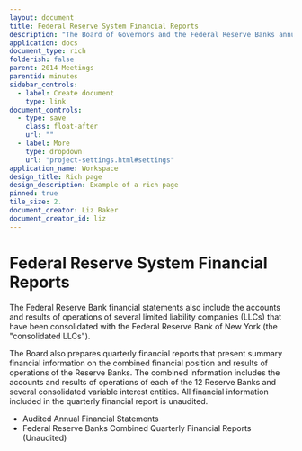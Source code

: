 ```yaml
---
layout: document
title: Federal Reserve System Financial Reports
description: "The Board of Governors and the Federal Reserve Banks annually prepare and release audited financial statements reflecting balances (as of December 31) and income and expenses for the year then ended. "
application: docs
document_type: rich
folderish: false
parent: 2014 Meetings
parentid: minutes
sidebar_controls:
  - label: Create document
    type: link
document_controls:
  - type: save
    class: float-after
    url: ""
  - label: More
    type: dropdown
    url: "project-settings.html#settings"
application_name: Workspace
design_title: Rich page
design_description: Example of a rich page
pinned: true
tile_size: 2.
document_creator: Liz Baker
document_creator_id: liz
---
```


# Federal Reserve System Financial Reports

The Federal Reserve Bank financial statements also include the accounts and results of operations of several limited liability companies (LLCs) that have been consolidated with the Federal Reserve Bank of New York (the "consolidated LLCs").

The Board also prepares quarterly financial reports that present summary financial information on the combined financial position and results of operations of the Reserve Banks. The combined information includes the accounts and results of operations of each of the 12 Reserve Banks and several consolidated variable interest entities. All financial information included in the quarterly financial report is unaudited.

* Audited Annual Financial Statements
* Federal Reserve Banks Combined Quarterly Financial Reports (Unaudited)